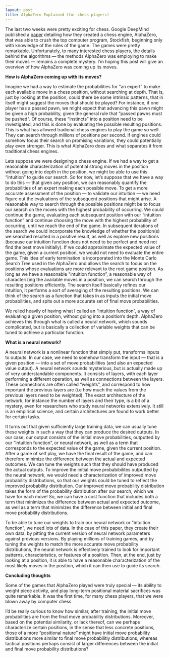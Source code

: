 ```yaml
---
layout: post
title: AlphaZero Explained (for chess players)
---
```


The last two weeks were pretty exciting for chess. 
Google DeepMind published a [paper](https://arxiv.org/abs/1712.01815) detailing how they created a chess engine, AlphaZero, that was able to crush the top computer program, Stockfish, beginning only with knowledge of the rules of the game. 
The games were pretty remarkable.
Unfortunately, to many interested chess players, the details behind the algorithms — the methods AlphaZero was employing to make their moves — remains a complete mystery. 
I’m hoping this post will give an overview of how AlphaZero was coming up its moves. 

**How is AlphaZero coming up with its moves?**

Imagine we had a way to estimate the probabilities for "an expert” to make each available move in a chess position, without searching at depth. 
That is, just by looking at the position, could there be some intrinsic patterns, that in itself might suggest the moves that should be played? 
For instance, if one player has a passed pawn, we might expect that advancing this pawn might be given a high probability, given the general rule that “passed pawns must be pushed".
Of course, these “instincts” into a position need to be investigated, and this is done by evaluating the possible resulting positions. 
This is what has allowed tradional chess engines to play the game so well. They can search through millions of positions per second. 
If engines could somehow focus their search on promising variations, they could potentially play even stronger. 
This is what AlphaZero does and what separates it from traditional chess engines.

Lets suppose we were designing a chess engine.
If we had a way to get a reasonable characterization of potential strong moves in the position without going into depth in the position, we might be able to use this “intuition” to guide our search. 
So for now, let’s suppose that we have a way to do this — that given any position, we can reasonably quantify the probabilities of an expert making each possible move. 
To get a more accurate assessment of the position — to validate our intuition — we need figure out the evaluations of the subsequent positions that might arise.
A reasonable way to search through the possible positions might be to focus our search on the moves with the highest probability of occurring. 
We could continue the game, evaluating each subsequent position with our “intuition function” and continue choosing the move with the highest probability of occurring, until we reach the end of the game.
In subsequent iterations of the search we could incorporate the knowledge of whether the position(s) we searched resulted in a positive result, as well as explore new positions (because our intuition function does not need to be perfect and need not find the best move initially). 
If we could approximate the expected value of the game, given a current position, we would not need to evaluate the entire game. 
This idea of early termination is incorporated into the Monte Carlo Search Tree used in the AlphaZero and allows the search to focus on the positions whose evaluations are more relevant to the root game position. 
As long as we have a reasonable "intuition function”, a reasonable way of characterizing the available moves in a position, we can search through the resulting positions efficiently. 
The search itself basically refines our intuition, it performs a sort of averaging of the resulting positions.
We can think of the search as a function that takes in as inputs the initial move probabilities, and spits out a more accurate set of final move probabilities.

We relied heavily of having what I called an “intuition function”, a way of evaluating a given position, without going into a position’s depth. 
AlphaZero achieves this through what is called a neural network, which sounds complicated, but is basically a collection of variable weights that can be tuned to achieve a particular function.

**What is a neural network?**

A neural network is a nonlinear function that simply put, transforms inputs to outputs. 
In our case, we need to somehow transform the input — that is a given position — into a set of move probabilities (and also an expected value output). 
A neural network sounds mysterious, but is actually made up of very understandable components. 
It consists of layers, with each layer performing a different operation, as well as connections between the layers. 
These connections are often called “weights”, and correspond to how important the previous layers are (i.e how much the values from the previous layers need to be weighted).
The exact architecture of the network, for instance the number of layers and their type, is a bit of a mystery, even for researchers who study neural networks extensively. 
It still is an empirical science, and certain architectures are found to work better for certain tasks.

It turns out that given sufficiently large training data, we can usually tune these weights in such a way that they can produce the desired outputs.
In our case, our output consists of the initial move probabilities, outputted by our “intuition function”, or neural network, as well as a term that corresponds to the expected value of the game, given the current position.
After a game of self play, we have the final result of the game, and can therefore minimize the difference between the actual and expected outcomes. 
We can tune the weights such that they should have produced the actual outputs.
To improve the initial move probabibilites outputted by the neural network, we would need a characterization of improved move probability distributions, so that our weights could be tuned to reflect the improved probability distribution. 
Our improved move probability distribution takes the form of the probability distribution after our search, which we have for each move! 
So, we can have a cost function that includes both a term that minimizes the difference between actual and expected outcome, as well as a term that minimizes the difference between initial and final move probability distributions. 

To be able to tune our weights to train our neural network or "intuition function", we need lots of data. 
In the case of this paper, they create their own data, by pitting the current version of neural network parameters against previous versions. 
By playing millions of training games, and by tuning the weights to match the more accurate move probability distributions, the neural network is effectively trained to look for important patterns, characteristics, or features of a position. 
Then, at the end, just by looking at a position, it is able to have a reasonable characterization of the most likely moves in the position, which it can then use to guide its search.

**Concluding thoughts**

Some of the games that AlphaZero played were truly special — its ability to weight piece activity, and play long-term positional material sacrifices was quite remarkable. 
It was the first time, for many chess players, that we were blown away by computer chess. 

I’d be really curious to know how similar, after training, the initial move probabilities are from the final move probability distributions. 
Moreover, based on the potential similarity, or lack thereof, can we perhaps characterize certain positions, in the sense that less concrete positions, those of a more “positional nature” might have initial move probability distributions more similar to final move probabilitiy distributions, whereas tactical positions perhaps consist of larger differences between the initial and final move probability distributions? 

